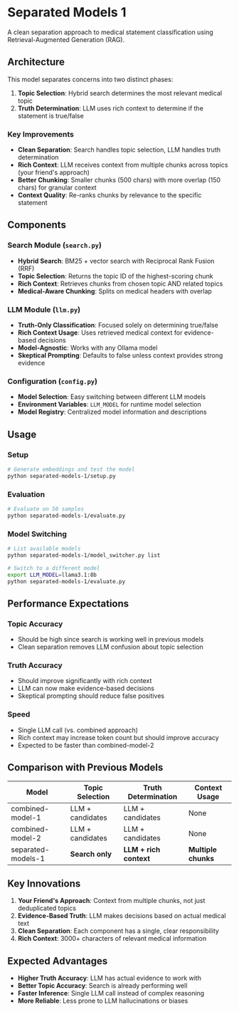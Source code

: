 # Separated Models 1

A clean separation approach to medical statement classification using Retrieval-Augmented Generation (RAG).

## Architecture

This model separates concerns into two distinct phases:

1. **Topic Selection**: Hybrid search determines the most relevant medical topic
2. **Truth Determination**: LLM uses rich context to determine if the statement is true/false

### Key Improvements

- **Clean Separation**: Search handles topic selection, LLM handles truth determination
- **Rich Context**: LLM receives context from multiple chunks across topics (your friend's approach)
- **Better Chunking**: Smaller chunks (500 chars) with more overlap (150 chars) for granular context
- **Context Quality**: Re-ranks chunks by relevance to the specific statement

## Components

### Search Module (`search.py`)
- **Hybrid Search**: BM25 + vector search with Reciprocal Rank Fusion (RRF)
- **Topic Selection**: Returns the topic ID of the highest-scoring chunk
- **Rich Context**: Retrieves chunks from chosen topic AND related topics
- **Medical-Aware Chunking**: Splits on medical headers with overlap

### LLM Module (`llm.py`)
- **Truth-Only Classification**: Focused solely on determining true/false
- **Rich Context Usage**: Uses retrieved medical context for evidence-based decisions
- **Model-Agnostic**: Works with any Ollama model
- **Skeptical Prompting**: Defaults to false unless context provides strong evidence

### Configuration (`config.py`)
- **Model Selection**: Easy switching between different LLM models
- **Environment Variables**: `LLM_MODEL` for runtime model selection
- **Model Registry**: Centralized model information and descriptions

## Usage

### Setup
```bash
# Generate embeddings and test the model
python separated-models-1/setup.py
```

### Evaluation
```bash
# Evaluate on 50 samples
python separated-models-1/evaluate.py
```

### Model Switching
```bash
# List available models
python separated-models-1/model_switcher.py list

# Switch to a different model
export LLM_MODEL=llama3.1:8b
python separated-models-1/evaluate.py
```

## Performance Expectations

### Topic Accuracy
- Should be high since search is working well in previous models
- Clean separation removes LLM confusion about topic selection

### Truth Accuracy
- Should improve significantly with rich context
- LLM can now make evidence-based decisions
- Skeptical prompting should reduce false positives

### Speed
- Single LLM call (vs. combined approach)
- Rich context may increase token count but should improve accuracy
- Expected to be faster than combined-model-2

## Comparison with Previous Models

| Model | Topic Selection | Truth Determination | Context Usage |
|-------|----------------|-------------------|---------------|
| combined-model-1 | LLM + candidates | LLM + candidates | None |
| combined-model-2 | LLM + candidates | LLM + candidates | None |
| separated-models-1 | **Search only** | **LLM + rich context** | **Multiple chunks** |

## Key Innovations

1. **Your Friend's Approach**: Context from multiple chunks, not just deduplicated topics
2. **Evidence-Based Truth**: LLM makes decisions based on actual medical text
3. **Clean Separation**: Each component has a single, clear responsibility
4. **Rich Context**: 3000+ characters of relevant medical information

## Expected Advantages

- **Higher Truth Accuracy**: LLM has actual evidence to work with
- **Better Topic Accuracy**: Search is already performing well
- **Faster Inference**: Single LLM call instead of complex reasoning
- **More Reliable**: Less prone to LLM hallucinations or biases 